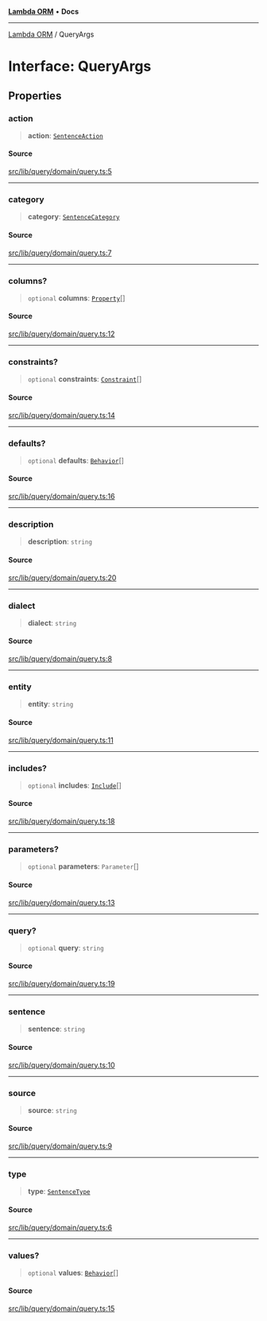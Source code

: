 [**Lambda ORM**](../README.md) • **Docs**

***

[Lambda ORM](../README.md) / QueryArgs

# Interface: QueryArgs

## Properties

### action

> **action**: [`SentenceAction`](../enumerations/SentenceAction.md)

#### Source

[src/lib/query/domain/query.ts:5](https://github.com/lambda-orm/lambdaorm/blob/1ee61a49337aee336b72a3ede70316cdada260eb/src/lib/query/domain/query.ts#L5)

***

### category

> **category**: [`SentenceCategory`](../enumerations/SentenceCategory.md)

#### Source

[src/lib/query/domain/query.ts:7](https://github.com/lambda-orm/lambdaorm/blob/1ee61a49337aee336b72a3ede70316cdada260eb/src/lib/query/domain/query.ts#L7)

***

### columns?

> `optional` **columns**: [`Property`](Property.md)[]

#### Source

[src/lib/query/domain/query.ts:12](https://github.com/lambda-orm/lambdaorm/blob/1ee61a49337aee336b72a3ede70316cdada260eb/src/lib/query/domain/query.ts#L12)

***

### constraints?

> `optional` **constraints**: [`Constraint`](Constraint.md)[]

#### Source

[src/lib/query/domain/query.ts:14](https://github.com/lambda-orm/lambdaorm/blob/1ee61a49337aee336b72a3ede70316cdada260eb/src/lib/query/domain/query.ts#L14)

***

### defaults?

> `optional` **defaults**: [`Behavior`](Behavior.md)[]

#### Source

[src/lib/query/domain/query.ts:16](https://github.com/lambda-orm/lambdaorm/blob/1ee61a49337aee336b72a3ede70316cdada260eb/src/lib/query/domain/query.ts#L16)

***

### description

> **description**: `string`

#### Source

[src/lib/query/domain/query.ts:20](https://github.com/lambda-orm/lambdaorm/blob/1ee61a49337aee336b72a3ede70316cdada260eb/src/lib/query/domain/query.ts#L20)

***

### dialect

> **dialect**: `string`

#### Source

[src/lib/query/domain/query.ts:8](https://github.com/lambda-orm/lambdaorm/blob/1ee61a49337aee336b72a3ede70316cdada260eb/src/lib/query/domain/query.ts#L8)

***

### entity

> **entity**: `string`

#### Source

[src/lib/query/domain/query.ts:11](https://github.com/lambda-orm/lambdaorm/blob/1ee61a49337aee336b72a3ede70316cdada260eb/src/lib/query/domain/query.ts#L11)

***

### includes?

> `optional` **includes**: [`Include`](../classes/Include.md)[]

#### Source

[src/lib/query/domain/query.ts:18](https://github.com/lambda-orm/lambdaorm/blob/1ee61a49337aee336b72a3ede70316cdada260eb/src/lib/query/domain/query.ts#L18)

***

### parameters?

> `optional` **parameters**: `Parameter`[]

#### Source

[src/lib/query/domain/query.ts:13](https://github.com/lambda-orm/lambdaorm/blob/1ee61a49337aee336b72a3ede70316cdada260eb/src/lib/query/domain/query.ts#L13)

***

### query?

> `optional` **query**: `string`

#### Source

[src/lib/query/domain/query.ts:19](https://github.com/lambda-orm/lambdaorm/blob/1ee61a49337aee336b72a3ede70316cdada260eb/src/lib/query/domain/query.ts#L19)

***

### sentence

> **sentence**: `string`

#### Source

[src/lib/query/domain/query.ts:10](https://github.com/lambda-orm/lambdaorm/blob/1ee61a49337aee336b72a3ede70316cdada260eb/src/lib/query/domain/query.ts#L10)

***

### source

> **source**: `string`

#### Source

[src/lib/query/domain/query.ts:9](https://github.com/lambda-orm/lambdaorm/blob/1ee61a49337aee336b72a3ede70316cdada260eb/src/lib/query/domain/query.ts#L9)

***

### type

> **type**: [`SentenceType`](../enumerations/SentenceType.md)

#### Source

[src/lib/query/domain/query.ts:6](https://github.com/lambda-orm/lambdaorm/blob/1ee61a49337aee336b72a3ede70316cdada260eb/src/lib/query/domain/query.ts#L6)

***

### values?

> `optional` **values**: [`Behavior`](Behavior.md)[]

#### Source

[src/lib/query/domain/query.ts:15](https://github.com/lambda-orm/lambdaorm/blob/1ee61a49337aee336b72a3ede70316cdada260eb/src/lib/query/domain/query.ts#L15)
